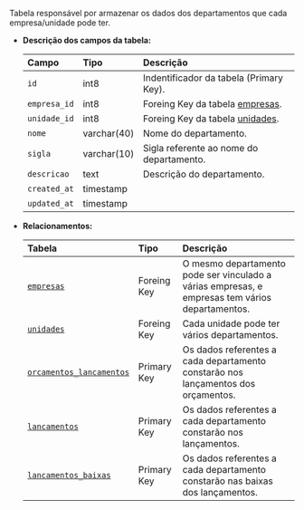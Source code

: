 Tabela responsável por armazenar os dados dos departamentos que cada empresa/unidade pode ter.

- **Descrição dos campos da tabela:**

  | Campo        | Tipo        | Descrição                                    |
  | :----------- | :---------- | :------------------------------------------- |
  | `id`         | int8        | Indentificador da tabela (Primary Key).      |
  | `empresa_id` | int8        | Foreing Key da tabela [empresas](#empresas). |
  | `unidade_id` | int8        | Foreing Key da tabela [unidades](#unidades). |
  | `nome`       | varchar(40) | Nome do departamento.                        |
  | `sigla`      | varchar(10) | Sigla referente ao nome do departamento.     |
  | `descricao`  | text        | Descrição do departamento.                   |
  | `created_at` | timestamp   |                                              |
  | `updated_at` | timestamp   |                                              |

- **Relacionamentos:**

  | Tabela                                              | Tipo        | Descrição                                                                        |
  | :-------------------------------------------------- | :---------- | :------------------------------------------------------------------------------- |
  | [`empresas`](#empresas)                             | Foreing Key | O mesmo departamento pode ser vinculado a várias empresas, e empresas tem vários departamentos. |
  | [`unidades`](#unidades)                             | Foreing Key | Cada unidade pode ter vários departamentos.                                      |
  | [`orcamentos_lancamentos`](#orcamentos_lancamentos) | Primary Key | Os dados referentes a cada departamento constarão nos lançamentos dos orçamentos.|
  | [`lancamentos`](#lancamentos)                       | Primary Key | Os dados referentes a cada departamento constarão nos lançamentos.               |
  | [`lancamentos_baixas`](#lancamentos_baixas)         | Primary Key | Os dados referentes a cada departamento constarão nas baixas dos lançamentos.    |